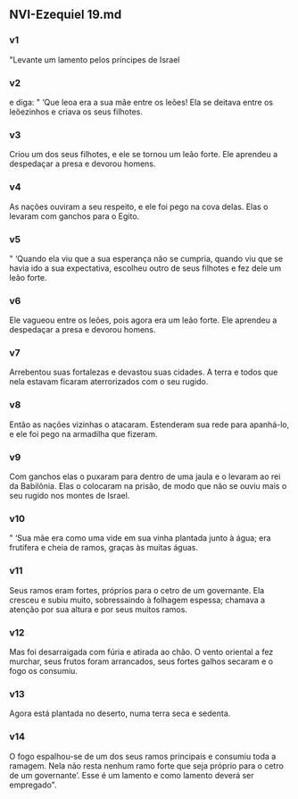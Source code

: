 ## NVI-Ezequiel 19.md
### v1
 "Levante um lamento pelos príncipes de Israel
### v2
 e diga: " ‘Que leoa era a sua mãe entre os leões! Ela se deitava entre os leõezinhos e criava os seus filhotes.
### v3
 Criou um dos seus filhotes, e ele se tornou um leão forte. Ele aprendeu a despedaçar a presa e devorou homens.
### v4
 As nações ouviram a seu respeito, e ele foi pego na cova delas. Elas o levaram com ganchos para o Egito.
### v5
 " ‘Quando ela viu que a sua esperança não se cumpria, quando viu que se havia ido a sua expectativa, escolheu outro de seus filhotes e fez dele um leão forte.
### v6
 Ele vagueou entre os leões, pois agora era um leão forte. Ele aprendeu a despedaçar a presa e devorou homens.
### v7
 Arrebentou suas fortalezas e devastou suas cidades. A terra e todos que nela estavam ficaram aterrorizados com o seu rugido.
### v8
 Então as nações vizinhas o atacaram. Estenderam sua rede para apanhá-lo, e ele foi pego na armadilha que fizeram.
### v9
 Com ganchos elas o puxaram para dentro de uma jaula e o levaram ao rei da Babilônia. Elas o colocaram na prisão, de modo que não se ouviu mais o seu rugido nos montes de Israel.
### v10
 " ‘Sua mãe era como uma vide em sua vinha plantada junto à água; era frutífera e cheia de ramos, graças às muitas águas.
### v11
 Seus ramos eram fortes, próprios para o cetro de um governante. Ela cresceu e subiu muito, sobressaindo à folhagem espessa; chamava a atenção por sua altura e por seus muitos ramos.
### v12
 Mas foi desarraigada com fúria e atirada ao chão. O vento oriental a fez murchar, seus frutos foram arrancados, seus fortes galhos secaram e o fogo os consumiu.
### v13
 Agora está plantada no deserto, numa terra seca e sedenta.
### v14
 O fogo espalhou-se de um dos seus ramos principais e consumiu toda a ramagem. Nela não resta nenhum ramo forte que seja próprio para o cetro de um governante’. Esse é um lamento e como lamento deverá ser empregado".

